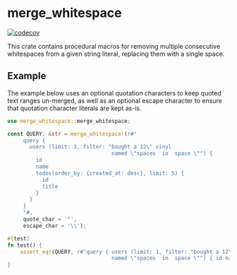 # merge_whitespace

[![codecov](https://codecov.io/gh/sunsided/merge-whitespace-rs/graph/badge.svg?token=U6viefmywe)](https://codecov.io/gh/sunsided/merge-whitespace-rs)

This crate contains procedural macros for removing multiple consecutive whitespaces from a
given string literal, replacing them with a single space.

## Example

The example below uses an optional quotation characters to keep quoted text ranges un-merged, as well as
an optional escape character to ensure that quotation character literals are kept as-is.

```rust
use merge_whitespace::merge_whitespace;

const QUERY: &str = merge_whitespace!(r#"
     query {
       users (limit: 1, filter: "bought a 12\" vinyl
                                 named \"spaces  in  space \"") {
         id
         name
         todos(order_by: {created_at: desc}, limit: 5) {
           id
           title
         }
       }
     }
     "#,
     quote_char = '"',
     escape_char = '\\');

#[test]
fn test() {
    assert_eq!(QUERY, r#"query { users (limit: 1, filter: "bought a 12\" vinyl
                                 named \"spaces  in  space \"") { id name todos(order_by: {created_at: desc}, limit: 5) { id title } } }"#);
}
```

